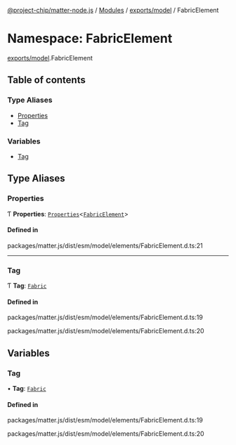 [@project-chip/matter-node.js](../README.md) / [Modules](../modules.md) / [exports/model](exports_model.md) / FabricElement

# Namespace: FabricElement

[exports/model](exports_model.md).FabricElement

## Table of contents

### Type Aliases

- [Properties](exports_model.FabricElement.md#properties)
- [Tag](exports_model.FabricElement.md#tag)

### Variables

- [Tag](exports_model.FabricElement.md#tag-1)

## Type Aliases

### Properties

Ƭ **Properties**: [`Properties`](exports_model.BaseElement.md#properties)\<[`FabricElement`](../interfaces/exports_model.FabricElement-1.md)\>

#### Defined in

packages/matter.js/dist/esm/model/elements/FabricElement.d.ts:21

___

### Tag

Ƭ **Tag**: [`Fabric`](../enums/exports_model.ElementTag.md#fabric)

#### Defined in

packages/matter.js/dist/esm/model/elements/FabricElement.d.ts:19

packages/matter.js/dist/esm/model/elements/FabricElement.d.ts:20

## Variables

### Tag

• **Tag**: [`Fabric`](../enums/exports_model.ElementTag.md#fabric)

#### Defined in

packages/matter.js/dist/esm/model/elements/FabricElement.d.ts:19

packages/matter.js/dist/esm/model/elements/FabricElement.d.ts:20

